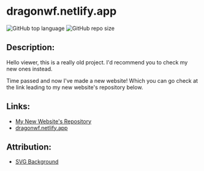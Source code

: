 # dragonwf.netlify.app

![GitHub top language](https://img.shields.io/github/languages/top/DragunWF/dragonwf.netlify.app)
![GitHub repo size](https://img.shields.io/github/repo-size/DragunWF/dragonwf.netlify.app)

## Description:

Hello viewer, this is a really old project. I'd recommend you to check my new ones instead.

Time passed and now I've made a new website! Which you can go check at the link leading
to my new website's repository below.

## Links:

- [My New Website's Repository](https://github.com/DragunWF/dragunwf.netlify.app)
- [dragonwf.netlify.app](https://dragonwf.netlify.app/)

## Attribution:

- [SVG Background](https://www.svgbackgrounds.com/)
